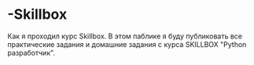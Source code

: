 # -Skillbox
Как я проходил курс Skillbox. 
В этом паблике я буду публиковать все практические задания и домашние задания с курса SKILLBOX "Python разработчик".

